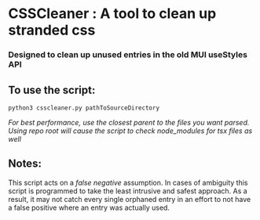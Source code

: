 # CSSCleaner :  A tool to clean up stranded css 
### Designed to clean up unused entries in the old MUI useStyles API 

## To use the script:
`python3 csscleaner.py pathToSourceDirectory`

_For best performance, use the closest parent to the files you want parsed.  Using repo root will cause the script to check node_modules for tsx files as well_

## Notes:

This script acts on a _false negative_ assumption.  In cases of ambiguity this script is programmed to take the least intrusive and safest approach.
As a result, it may not catch every single orphaned entry in an effort to not have a false positive where an entry was actually used.